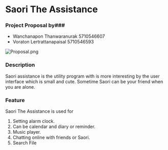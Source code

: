 # Saori The Assistance #

### Project Proposal by###

* Wanchanapon Thanwaranurak 5710546607
* Voraton Lertrattanapaisal 5710546593

![Proposal.png](https://bitbucket.org/repo/ryq7BX/images/12870996-Proposal.png)

### Description ###

Saori assistance is the utility program with is more interesting by the user interface which is small and cute. Sometime Saori can be your friend when you are alone.

### Feature ###
Saori The Assistance is used for 
1. Setting alarm clock.
2. Can be calendar and diary or reminder.
3. Music player.
4. Chatting online with friends or Saori.
5. Search File